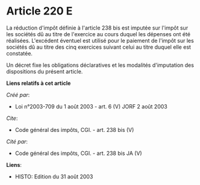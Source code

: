 # Article 220 E

La réduction d'impôt définie à l'article 238 bis est imputée sur l'impôt sur les sociétés dû au titre de l'exercice au cours
duquel les dépenses ont été réalisées. L'excédent éventuel est utilisé pour le paiement de l'impôt sur les sociétés dû au
titre des cinq exercices suivant celui au titre duquel elle est constatée. 

Un décret fixe les obligations déclaratives et les modalités d'imputation des dispositions du présent article.

**Liens relatifs à cet article**

_Créé par_:

  - Loi n°2003-709 du 1 août 2003 - art. 6 (V) JORF 2 août 2003

_Cite_:

  - Code général des impôts, CGI. - art. 238 bis (V)

_Cité par_:

  - Code général des impôts, CGI. - art. 238 bis JA (V)

**Liens**:

  - HISTO: Edition du 31 août 2003

